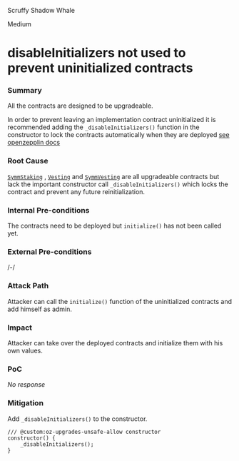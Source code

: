 Scruffy Shadow Whale

Medium

# disableInitializers not used to prevent uninitialized contracts

### Summary

All the contracts are designed to be upgradeable.

In order to prevent leaving an implementation contract uninitialized it is recommended adding the `_disableInitializers()` function in the constructor to lock the contracts automatically when they are deployed [see openzepplin docs](https://docs.openzeppelin.com/contracts/4.x/api/proxy#Initializable-_disableInitializers--)

### Root Cause

[`SymmStaking`](https://github.com/sherlock-audit/2025-03-symm-io-stacking/blob/main/token/contracts/staking/SymmStaking.sol#L153) , [`Vesting`](https://github.com/sherlock-audit/2025-03-symm-io-stacking/blob/main/token/contracts/vesting/Vesting.sol) and [`SymmVesting`](https://github.com/sherlock-audit/2025-03-symm-io-stacking/blob/main/token/contracts/vesting/SymmVesting.sol) are all upgradeable contracts but lack the important constructor call `_disableInitializers()` which locks the contract and prevent any future reinitialization.

### Internal Pre-conditions

The contracts need to be deployed but `initialize()` has not been called yet.

### External Pre-conditions

/-/

### Attack Path

Attacker can call the `initialize()` function of the uninitialized contracts and add himself as admin. 

### Impact

Attacker can take over the deployed contracts and initialize them with his own values.

### PoC

_No response_

### Mitigation

Add `_disableInitializers()` to the constructor. 

```Solidity
/// @custom:oz-upgrades-unsafe-allow constructor
constructor() {
    _disableInitializers();
}
```